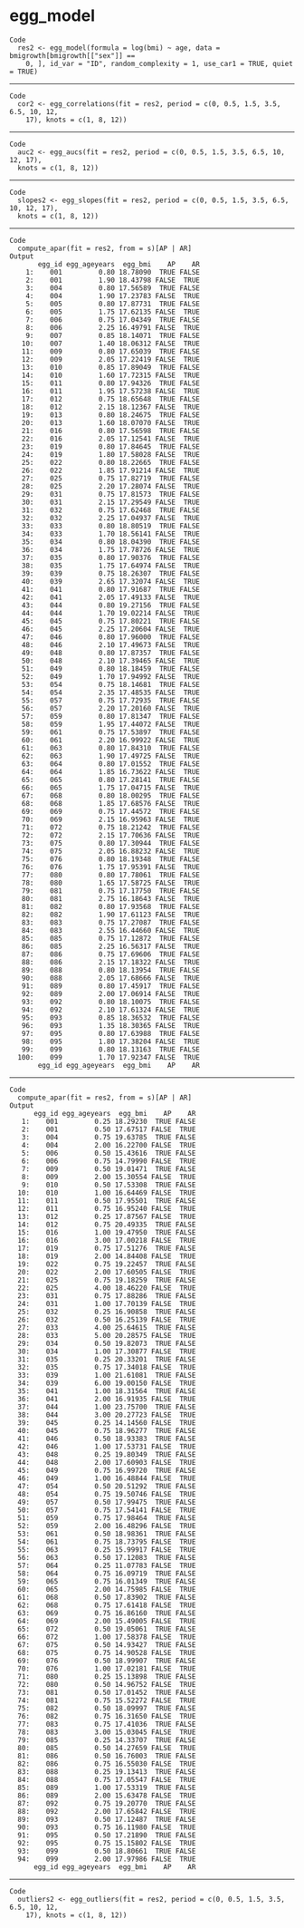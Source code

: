 # egg_model

    Code
      res2 <- egg_model(formula = log(bmi) ~ age, data = bmigrowth[bmigrowth[["sex"]] ==
        0, ], id_var = "ID", random_complexity = 1, use_car1 = TRUE, quiet = TRUE)

---

    Code
      cor2 <- egg_correlations(fit = res2, period = c(0, 0.5, 1.5, 3.5, 6.5, 10, 12,
        17), knots = c(1, 8, 12))

---

    Code
      auc2 <- egg_aucs(fit = res2, period = c(0, 0.5, 1.5, 3.5, 6.5, 10, 12, 17),
      knots = c(1, 8, 12))

---

    Code
      slopes2 <- egg_slopes(fit = res2, period = c(0, 0.5, 1.5, 3.5, 6.5, 10, 12, 17),
      knots = c(1, 8, 12))

---

    Code
      compute_apar(fit = res2, from = s)[AP | AR]
    Output
           egg_id egg_ageyears  egg_bmi    AP    AR
        1:    001         0.80 18.78090  TRUE FALSE
        2:    001         1.90 18.43798 FALSE  TRUE
        3:    004         0.80 17.56589  TRUE FALSE
        4:    004         1.90 17.23783 FALSE  TRUE
        5:    005         0.80 17.87731  TRUE FALSE
        6:    005         1.75 17.62135 FALSE  TRUE
        7:    006         0.75 17.04349  TRUE FALSE
        8:    006         2.25 16.49791 FALSE  TRUE
        9:    007         0.85 18.14071  TRUE FALSE
       10:    007         1.40 18.06312 FALSE  TRUE
       11:    009         0.80 17.65039  TRUE FALSE
       12:    009         2.05 17.22419 FALSE  TRUE
       13:    010         0.85 17.89049  TRUE FALSE
       14:    010         1.60 17.72315 FALSE  TRUE
       15:    011         0.80 17.94326  TRUE FALSE
       16:    011         1.95 17.57238 FALSE  TRUE
       17:    012         0.75 18.65648  TRUE FALSE
       18:    012         2.15 18.12367 FALSE  TRUE
       19:    013         0.80 18.24675  TRUE FALSE
       20:    013         1.60 18.07070 FALSE  TRUE
       21:    016         0.80 17.56598  TRUE FALSE
       22:    016         2.05 17.12541 FALSE  TRUE
       23:    019         0.80 17.84645  TRUE FALSE
       24:    019         1.80 17.58028 FALSE  TRUE
       25:    022         0.80 18.22665  TRUE FALSE
       26:    022         1.85 17.91214 FALSE  TRUE
       27:    025         0.75 17.82719  TRUE FALSE
       28:    025         2.20 17.28074 FALSE  TRUE
       29:    031         0.75 17.81573  TRUE FALSE
       30:    031         2.15 17.29549 FALSE  TRUE
       31:    032         0.75 17.62468  TRUE FALSE
       32:    032         2.25 17.04937 FALSE  TRUE
       33:    033         0.80 18.80519  TRUE FALSE
       34:    033         1.70 18.56141 FALSE  TRUE
       35:    034         0.80 18.04390  TRUE FALSE
       36:    034         1.75 17.78726 FALSE  TRUE
       37:    035         0.80 17.90376  TRUE FALSE
       38:    035         1.75 17.64974 FALSE  TRUE
       39:    039         0.75 18.26307  TRUE FALSE
       40:    039         2.65 17.32074 FALSE  TRUE
       41:    041         0.80 17.91687  TRUE FALSE
       42:    041         2.05 17.49133 FALSE  TRUE
       43:    044         0.80 19.27156  TRUE FALSE
       44:    044         1.70 19.02214 FALSE  TRUE
       45:    045         0.75 17.80221  TRUE FALSE
       46:    045         2.25 17.20604 FALSE  TRUE
       47:    046         0.80 17.96000  TRUE FALSE
       48:    046         2.10 17.49673 FALSE  TRUE
       49:    048         0.80 17.87357  TRUE FALSE
       50:    048         2.10 17.39465 FALSE  TRUE
       51:    049         0.80 18.18459  TRUE FALSE
       52:    049         1.70 17.94992 FALSE  TRUE
       53:    054         0.75 18.14681  TRUE FALSE
       54:    054         2.35 17.48535 FALSE  TRUE
       55:    057         0.75 17.72935  TRUE FALSE
       56:    057         2.20 17.20160 FALSE  TRUE
       57:    059         0.80 17.81347  TRUE FALSE
       58:    059         1.95 17.44072 FALSE  TRUE
       59:    061         0.75 17.53897  TRUE FALSE
       60:    061         2.20 16.99922 FALSE  TRUE
       61:    063         0.80 17.84310  TRUE FALSE
       62:    063         1.90 17.49725 FALSE  TRUE
       63:    064         0.80 17.01552  TRUE FALSE
       64:    064         1.85 16.73622 FALSE  TRUE
       65:    065         0.80 17.28141  TRUE FALSE
       66:    065         1.75 17.04715 FALSE  TRUE
       67:    068         0.80 18.00295  TRUE FALSE
       68:    068         1.85 17.68576 FALSE  TRUE
       69:    069         0.75 17.44572  TRUE FALSE
       70:    069         2.15 16.95963 FALSE  TRUE
       71:    072         0.75 18.21242  TRUE FALSE
       72:    072         2.15 17.70636 FALSE  TRUE
       73:    075         0.80 17.30944  TRUE FALSE
       74:    075         2.05 16.88232 FALSE  TRUE
       75:    076         0.80 18.19348  TRUE FALSE
       76:    076         1.75 17.95391 FALSE  TRUE
       77:    080         0.80 17.78061  TRUE FALSE
       78:    080         1.65 17.58725 FALSE  TRUE
       79:    081         0.75 17.17750  TRUE FALSE
       80:    081         2.75 16.18643 FALSE  TRUE
       81:    082         0.80 17.93568  TRUE FALSE
       82:    082         1.90 17.61123 FALSE  TRUE
       83:    083         0.75 17.27087  TRUE FALSE
       84:    083         2.55 16.44660 FALSE  TRUE
       85:    085         0.75 17.12872  TRUE FALSE
       86:    085         2.25 16.56317 FALSE  TRUE
       87:    086         0.75 17.69606  TRUE FALSE
       88:    086         2.15 17.18322 FALSE  TRUE
       89:    088         0.80 18.13954  TRUE FALSE
       90:    088         2.05 17.68666 FALSE  TRUE
       91:    089         0.80 17.45917  TRUE FALSE
       92:    089         2.00 17.06914 FALSE  TRUE
       93:    092         0.80 18.10075  TRUE FALSE
       94:    092         2.10 17.61324 FALSE  TRUE
       95:    093         0.85 18.36532  TRUE FALSE
       96:    093         1.35 18.30365 FALSE  TRUE
       97:    095         0.80 17.63988  TRUE FALSE
       98:    095         1.80 17.38204 FALSE  TRUE
       99:    099         0.80 18.13163  TRUE FALSE
      100:    099         1.70 17.92347 FALSE  TRUE
           egg_id egg_ageyears  egg_bmi    AP    AR

---

    Code
      compute_apar(fit = res2, from = s)[AP | AR]
    Output
          egg_id egg_ageyears  egg_bmi    AP    AR
       1:    001         0.25 18.29230  TRUE FALSE
       2:    001         0.50 17.67517 FALSE  TRUE
       3:    004         0.75 19.63785  TRUE FALSE
       4:    004         2.00 16.22700 FALSE  TRUE
       5:    006         0.50 15.43616  TRUE FALSE
       6:    006         0.75 14.79990 FALSE  TRUE
       7:    009         0.50 19.01471  TRUE FALSE
       8:    009         2.00 15.30554 FALSE  TRUE
       9:    010         0.50 17.53308  TRUE FALSE
      10:    010         1.00 16.64469 FALSE  TRUE
      11:    011         0.50 17.95501  TRUE FALSE
      12:    011         0.75 16.95240 FALSE  TRUE
      13:    012         0.25 17.87567 FALSE  TRUE
      14:    012         0.75 20.49335  TRUE FALSE
      15:    016         1.00 19.47950  TRUE FALSE
      16:    016         3.00 17.00218 FALSE  TRUE
      17:    019         0.75 17.51276  TRUE FALSE
      18:    019         2.00 14.84408 FALSE  TRUE
      19:    022         0.75 19.22457  TRUE FALSE
      20:    022         2.00 17.60505 FALSE  TRUE
      21:    025         0.75 19.18259  TRUE FALSE
      22:    025         4.00 18.46220 FALSE  TRUE
      23:    031         0.75 17.88286  TRUE FALSE
      24:    031         1.00 17.70139 FALSE  TRUE
      25:    032         0.25 16.90858  TRUE FALSE
      26:    032         0.50 16.25139 FALSE  TRUE
      27:    033         4.00 25.64615  TRUE FALSE
      28:    033         5.00 20.28575 FALSE  TRUE
      29:    034         0.50 19.82073  TRUE FALSE
      30:    034         1.00 17.30877 FALSE  TRUE
      31:    035         0.25 20.33201  TRUE FALSE
      32:    035         0.75 17.34018 FALSE  TRUE
      33:    039         1.00 21.61081  TRUE FALSE
      34:    039         6.00 19.00150 FALSE  TRUE
      35:    041         1.00 18.31564  TRUE FALSE
      36:    041         2.00 16.91935 FALSE  TRUE
      37:    044         1.00 23.75700  TRUE FALSE
      38:    044         3.00 20.27723 FALSE  TRUE
      39:    045         0.25 14.14560 FALSE  TRUE
      40:    045         0.75 18.96277  TRUE FALSE
      41:    046         0.50 18.93383  TRUE FALSE
      42:    046         1.00 17.53731 FALSE  TRUE
      43:    048         0.25 19.80349  TRUE FALSE
      44:    048         2.00 17.60903 FALSE  TRUE
      45:    049         0.75 16.99720  TRUE FALSE
      46:    049         1.00 16.48844 FALSE  TRUE
      47:    054         0.50 20.51292  TRUE FALSE
      48:    054         0.75 19.50746 FALSE  TRUE
      49:    057         0.50 17.99475  TRUE FALSE
      50:    057         0.75 17.54141 FALSE  TRUE
      51:    059         0.75 17.98464  TRUE FALSE
      52:    059         2.00 16.48296 FALSE  TRUE
      53:    061         0.50 18.98361  TRUE FALSE
      54:    061         0.75 18.73795 FALSE  TRUE
      55:    063         0.25 15.99917 FALSE  TRUE
      56:    063         0.50 17.12083  TRUE FALSE
      57:    064         0.25 11.07783 FALSE  TRUE
      58:    064         0.75 16.09719  TRUE FALSE
      59:    065         0.75 16.01349  TRUE FALSE
      60:    065         2.00 14.75985 FALSE  TRUE
      61:    068         0.50 17.83902  TRUE FALSE
      62:    068         0.75 17.61418 FALSE  TRUE
      63:    069         0.75 16.86160  TRUE FALSE
      64:    069         2.00 15.49005 FALSE  TRUE
      65:    072         0.50 19.05061  TRUE FALSE
      66:    072         1.00 17.58378 FALSE  TRUE
      67:    075         0.50 14.93427  TRUE FALSE
      68:    075         0.75 14.90528 FALSE  TRUE
      69:    076         0.50 18.99907  TRUE FALSE
      70:    076         1.00 17.02181 FALSE  TRUE
      71:    080         0.25 15.13898  TRUE FALSE
      72:    080         0.50 14.96752 FALSE  TRUE
      73:    081         0.50 17.01452  TRUE FALSE
      74:    081         0.75 15.52272 FALSE  TRUE
      75:    082         0.50 18.09997  TRUE FALSE
      76:    082         0.75 16.31650 FALSE  TRUE
      77:    083         0.75 17.41036  TRUE FALSE
      78:    083         3.00 15.03045 FALSE  TRUE
      79:    085         0.25 14.33707  TRUE FALSE
      80:    085         0.50 14.27659 FALSE  TRUE
      81:    086         0.50 16.76003  TRUE FALSE
      82:    086         0.75 16.55030 FALSE  TRUE
      83:    088         0.25 19.13413  TRUE FALSE
      84:    088         0.75 17.05547 FALSE  TRUE
      85:    089         1.00 17.53319  TRUE FALSE
      86:    089         2.00 15.63478 FALSE  TRUE
      87:    092         0.75 19.20770  TRUE FALSE
      88:    092         2.00 17.65842 FALSE  TRUE
      89:    093         0.50 17.12487  TRUE FALSE
      90:    093         0.75 16.11980 FALSE  TRUE
      91:    095         0.50 17.21890  TRUE FALSE
      92:    095         0.75 15.15802 FALSE  TRUE
      93:    099         0.50 18.80661  TRUE FALSE
      94:    099         2.00 17.97986 FALSE  TRUE
          egg_id egg_ageyears  egg_bmi    AP    AR

---

    Code
      outliers2 <- egg_outliers(fit = res2, period = c(0, 0.5, 1.5, 3.5, 6.5, 10, 12,
        17), knots = c(1, 8, 12))

